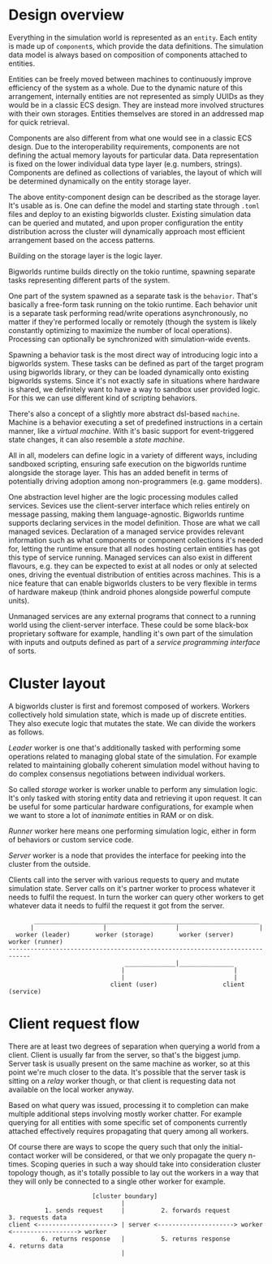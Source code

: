 # Design overview

Everything in the simulation world is represented as an `entity`. Each entity is
made up of `component`s, which provide the data definitions. The simulation
data model is always based on composition of components attached to entities.

Entities can be freely moved between machines to continuously improve
efficiency of the system as a whole. Due to the dynamic nature of this
arrangement, internally entities are not represented as simply UUIDs as they
would be in a classic ECS design. They are instead more involved structures
with their own storages. Entities themselves are stored in an addressed map
for quick retrieval.

Components are also different from what one would see in a classic ECS design.
Due to the interoperability requirements, components are not defining the
actual memory layouts for particular data. Data representation is fixed on the
lower individual data type layer (e.g. numbers, strings). Components are
defined as collections of variables, the layout of which will be determined 
dynamically on the entity storage layer.

The above entity-component design can be described as the storage layer. It's
usable as is. One can define the model and starting state through `.toml` files
and deploy to an existing bigworlds cluster. Existing simulation data can be
queried and mutated, and upon proper configuration the entity distribution
across the cluster will dynamically approach most efficient arrangement based
on the access patterns.

Building on the storage layer is the logic layer.

Bigworlds runtime builds directly on the tokio runtime, spawning separate tasks
representing different parts of the system.

One part of the system spawned as a separate task is the `behavior`. That's
basically a free-form task running on the tokio runtime. Each behavior unit
is a separate task performing read/write operations asynchronously, no matter
if they're performed locally or remotely (though the system is likely
constantly optimizing to maximize the number of local operations). Processing
can optionally be synchronized with simulation-wide events.

Spawning a behavior task is the most direct way of introducing logic into
a bigworlds system. These tasks can be defined as part of the target program
using bigworlds library, or they can be loaded dynamically onto existing
bigworlds systems. Since it's not exactly safe in situations where hardware is
shared, we definitely want to have a way to sandbox user provided logic. For
this we can use different kind of scripting behaviors.

There's also a concept of a slightly more abstract dsl-based  `machine`.
Machine is a behavior executing a set of predefined instructions in a certain
manner, like a *virtual machine*. With it's basic support for event-triggered
state changes, it can also resemble a *state machine*.

All in all, modelers can define logic in a variety of different ways, including
sandboxed scripting, ensuring safe execution on the bigworlds runtime alongside
the storage layer. This has an added benefit in terms of potentially driving
adoption among non-programmers (e.g. game modders).

One abstraction level higher are the logic processing modules called services.
Sevices use the client-server interface which relies entirely on message
passing, making them language-agnostic. Bigworlds runtime supports
declaring services in the model definition. Those are what we call managed
sevices. Declaration of a managed service provides relevant information such as
what components or component collections it's needed for, letting the runtime
ensure that all nodes hosting certain entities has got this type of service
running. Managed services can also exist in different flavours, e.g. they can
be expected to exist at all nodes or only at selected ones, driving the
eventual distribution of entities across machines. This is a nice feature that
can enable bigworlds clusters to be very flexible in terms of hardware makeup
(think android phones alongside powerful compute units). 

Unmanaged services are any external programs that connect to a running world
using the client-server interface. These could be some black-box proprietary
software for example, handling it's own part of the simulation with inputs and
outputs defined as part of a *service programming interface* of sorts. 


# Cluster layout

A bigworlds cluster is first and foremost composed of workers. Workers
collectively hold simulation state, which is made up of discrete entities.
They also execute logic that mutates the state. We can divide the workers 
as follows.

*Leader* worker is one that's additionally tasked with performing some
operations related to managing global state of the simulation. For example 
related to maintaining globally coherent simulation model without having to do
complex consensus negotiations between individual workers.

So called *storage* worker is worker unable to perform any simulation logic.
It's only tasked with storing entity data and retrieving it upon request.
It can be useful for some particular hardware configurations, for example when
we want to store a lot of *inanimate* entities in RAM or on disk.

*Runner* worker here means one performing simulation logic, either in form of
behaviors or custom service code.

*Server* worker is a node that provides the interface for peeking into the
cluster from the outside. 

Clients call into the server with various requests to query and mutate
simulation state. Server calls on it's partner worker to process whatever
it needs to fulfil the request. In turn the worker can query other workers
to get whatever data it needs to fulfil the request it got from the server.

```
       ______________________________________________________________
      |                   |                   |                      |
  worker (leader)       worker (storage)       worker (server)        worker (runner)
----------------------------------------------------------------------------
                                ______________|_______________
                               |                              |
                               |                              |
                            client (user)                  client (service)

```


# Client request flow

There are at least two degrees of separation when querying a world from
a client. Client is usually far from the server, so that's the biggest jump.
Server task is usually present on the same machine as worker, so at this point
we're much closer to the data. It's possible that the server task is sitting on
a *relay* worker though, or that client is requesting data not available on the
local worker anyway.

Based on what query was issued, processing it to completion can make multiple
additional steps involving mostly worker chatter. For example querying for all
entities with some specific set of components currently attached effectively
requires propagating that query among all workers.

Of course there are ways to scope the query such that only the initial-contact
worker will be considered, or that we only propagate the query n-times.
Scoping queries in such a way should take into consideration cluster topology
though, as it's totally possible to lay out the workers in a way that they will
only be connected to a single other worker for example.

```
                       [cluster boundary]
                               |
          1. sends request     |          2. forwards request            3. requests data
client <---------------------> | server <---------------------> worker <------------------> worker
         6. returns response   |          5. returns response             4. returns data
                               |    
```



